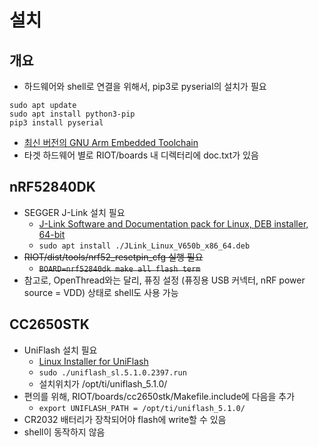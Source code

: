 # 설치


## 개요

* 하드웨어와 shell로 연결을 위해서, pip3로 pyserial의 설치가 필요
```
sudo apt update
sudo apt install python3-pip
pip3 install pyserial
```
* [최신 버전의 GNU Arm Embedded Toolchain](https://developer.arm.com/tools-and-software/open-source-software/developer-tools/gnu-toolchain/gnu-rm/downloads)
* 타겟 하드웨어 별로 RIOT/boards 내 디렉터리에 doc.txt가 있음


## nRF52840DK

* SEGGER J-Link 설치 필요
  * [J-Link Software and Documentation pack for Linux, DEB installer, 64-bit](https://www.segger.com/downloads/jlink/#J-LinkSoftwareAndDocumentationPack)
  * `sudo apt install ./JLink_Linux_V650b_x86_64.deb`
* ~~RIOT/dist/tools/nrf52_resetpin_cfg 실행 필요~~
  * ~~`BOARD=nrf52840dk make all flash term`~~
* 참고로, OpenThread와는 달리, 퓨징 설정 (퓨징용 USB 커넥터, nRF power source = VDD) 상태로 shell도 사용 가능


## CC2650STK

* UniFlash 설치 필요
  * [Linux Installer for UniFlash](http://www.ti.com/tool/download/UNIFLASH)
  * `sudo ./uniflash_sl.5.1.0.2397.run`
  * 설치위치가 /opt/ti/uniflash_5.1.0/
* 편의를 위해, RIOT/boards/cc2650stk/Makefile.include에 다음을 추가
  * `export UNIFLASH_PATH = /opt/ti/uniflash_5.1.0/`
* CR2032 배터리가 장착되어야 flash에 write할 수 있음
* shell이 동작하지 않음
